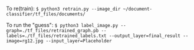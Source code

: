 To re(train):
`$ python3 retrain.py --image_dir ~/document-classifier/tf_files/documents/`

To run the "guess":
`$ python3 label_image.py --graph=./tf_files/retrained_graph.pb --labels=./tf_files/retrained_labels.txt --output_layer=final_result --image=rg12.jpg --input_layer=Placeholder`
 